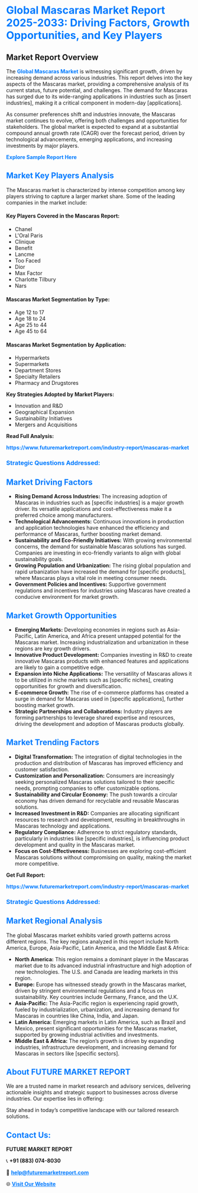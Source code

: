 <h1 style="color: #007BFF;">Global Mascaras Market Report 2025-2033: Driving Factors, Growth Opportunities, and Key Players</h1>

<section id="overview">
<h2>Market Report Overview</h2>
<p>The <a href="https://www.futuremarketreport.com/industry-report/mascaras-market" style="color: #007BFF; text-decoration: none;"><strong>Global Mascaras Market</strong></a> is witnessing significant growth, driven by increasing demand across various industries. This report delves into the key aspects of the Mascaras market, providing a comprehensive analysis of its current status, future potential, and challenges. The demand for Mascaras has surged due to its wide-ranging applications in industries such as [insert industries], making it a critical component in modern-day [applications].</p>
<p>As consumer preferences shift and industries innovate, the Mascaras market continues to evolve, offering both challenges and opportunities for stakeholders. The global market is expected to expand at a substantial compound annual growth rate (CAGR) over the forecast period, driven by technological advancements, emerging applications, and increasing investments by major players.</p>
</section>

<section id="overview">
<p><a href="https://www.futuremarketreport.com/request-sample/reportId=64300" style="color: #007BFF; text-decoration: none;"><strong>Explore Sample Report Here</strong></a></p>
</section>

<section id="key-players">
<h2 style="color: #007BFF;">Market Key Players Analysis</h2>
<p>The Mascaras market is characterized by intense competition among key players striving to capture a larger market share. Some of the leading companies in the market include:</p>
<h4>Key Players Covered in the Mascaras Report:</h4>
<ul><li>Chanel</li><li>L&#039;Oral Paris</li><li>Clinique</li><li>Benefit</li><li>Lancme</li><li>Too Faced</li><li>Dior</li><li>Max Factor</li><li>Charlotte Tilbury</li><li>Nars</li></ul>
<h4>Mascaras Market Segmentation by Type:</h4>
<ul><li>Age 12 to 17</li><li>Age 18 to 24</li><li>Age 25 to 44</li><li>Age 45 to 64</li></ul>

<h4>Mascaras Market Segmentation by Application:</h4>
<ul><li>Hypermarkets</li><li>Supermarkets</li><li>Department Stores</li><li>Specialty Retailers</li><li>Pharmacy and Drugstores</li></ul>
<p><strong>Key Strategies Adopted by Market Players:</strong></p>
<ul>
<li>Innovation and R&D</li>
<li>Geographical Expansion</li>
<li>Sustainability Initiatives</li>
<li>Mergers and Acquisitions</li>
</ul>
</section>

<section>
<p><strong>Read Full Analysis: </strong></p><a href="https://www.futuremarketreport.com/industry-report/mascaras-market" style="color: #007BFF; text-decoration: none;"><strong>https://www.futuremarketreport.com/industry-report/mascaras-market</strong></a>
<h3 style="color: #007BFF;">Strategic Questions Addressed:</h3>
</section>

<section id="driving-factors">
<h2 style="color: #007BFF;">Market Driving Factors</h2>
<ul>
<li><strong>Rising Demand Across Industries:</strong> The increasing adoption of Mascaras in industries such as [specific industries] is a major growth driver. Its versatile applications and cost-effectiveness make it a preferred choice among manufacturers.</li>
<li><strong>Technological Advancements:</strong> Continuous innovations in production and application technologies have enhanced the efficiency and performance of Mascaras, further boosting market demand.</li>
<li><strong>Sustainability and Eco-Friendly Initiatives:</strong> With growing environmental concerns, the demand for sustainable Mascaras solutions has surged. Companies are investing in eco-friendly variants to align with global sustainability goals.</li>
<li><strong>Growing Population and Urbanization:</strong> The rising global population and rapid urbanization have increased the demand for [specific products], where Mascaras plays a vital role in meeting consumer needs.</li>
<li><strong>Government Policies and Incentives:</strong> Supportive government regulations and incentives for industries using Mascaras have created a conducive environment for market growth.</li>
</ul>
</section>

<section id="growth-opportunities">
<h2 style="color: #007BFF;">Market Growth Opportunities</h2>
<ul>
<li><strong>Emerging Markets:</strong> Developing economies in regions such as Asia-Pacific, Latin America, and Africa present untapped potential for the Mascaras market. Increasing industrialization and urbanization in these regions are key growth drivers.</li>
<li><strong>Innovative Product Development:</strong> Companies investing in R&D to create innovative Mascaras products with enhanced features and applications are likely to gain a competitive edge.</li>
<li><strong>Expansion into Niche Applications:</strong> The versatility of Mascaras allows it to be utilized in niche markets such as [specific niches], creating opportunities for growth and diversification.</li>
<li><strong>E-commerce Growth:</strong> The rise of e-commerce platforms has created a surge in demand for Mascaras used in [specific applications], further boosting market growth.</li>
<li><strong>Strategic Partnerships and Collaborations:</strong> Industry players are forming partnerships to leverage shared expertise and resources, driving the development and adoption of Mascaras products globally.</li>
</ul>
</section>

<section id="trending-factors">
<h2 style="color: #007BFF;">Market Trending Factors</h2>
<ul>
<li><strong>Digital Transformation:</strong> The integration of digital technologies in the production and distribution of Mascaras has improved efficiency and customer satisfaction.</li>
<li><strong>Customization and Personalization:</strong> Consumers are increasingly seeking personalized Mascaras solutions tailored to their specific needs, prompting companies to offer customizable options.</li>
<li><strong>Sustainability and Circular Economy:</strong> The push towards a circular economy has driven demand for recyclable and reusable Mascaras solutions.</li>
<li><strong>Increased Investment in R&D:</strong> Companies are allocating significant resources to research and development, resulting in breakthroughs in Mascaras technology and applications.</li>
<li><strong>Regulatory Compliance:</strong> Adherence to strict regulatory standards, particularly in industries like [specific industries], is influencing product development and quality in the Mascaras market.</li>
<li><strong>Focus on Cost-Effectiveness:</strong> Businesses are exploring cost-efficient Mascaras solutions without compromising on quality, making the market more competitive.</li>
</ul>
</section>

<section>
<p><strong>Get Full Report: </strong></p><a href="https://www.futuremarketreport.com/industry-report/mascaras-market" style="color: #007BFF; text-decoration: none;"><strong>https://www.futuremarketreport.com/industry-report/mascaras-market</strong></a>
<h3 style="color: #007BFF;">Strategic Questions Addressed:</h3>
</section>


<section id="regional-analysis">
<h2 style="color: #007BFF;">Market Regional Analysis</h2>
<p>The global Mascaras market exhibits varied growth patterns across different regions. The key regions analyzed in this report include North America, Europe, Asia-Pacific, Latin America, and the Middle East & Africa:</p>
<ul>
<li><strong>North America:</strong> This region remains a dominant player in the Mascaras market due to its advanced industrial infrastructure and high adoption of new technologies. The U.S. and Canada are leading markets in this region.</li>
<li><strong>Europe:</strong> Europe has witnessed steady growth in the Mascaras market, driven by stringent environmental regulations and a focus on sustainability. Key countries include Germany, France, and the U.K.</li>
<li><strong>Asia-Pacific:</strong> The Asia-Pacific region is experiencing rapid growth, fueled by industrialization, urbanization, and increasing demand for Mascaras in countries like China, India, and Japan.</li>
<li><strong>Latin America:</strong> Emerging markets in Latin America, such as Brazil and Mexico, present significant opportunities for the Mascaras market, supported by growing industrial activities and investments.</li>
<li><strong>Middle East & Africa:</strong> The region’s growth is driven by expanding industries, infrastructure development, and increasing demand for Mascaras in sectors like [specific sectors].</li>
</ul>
</section>

<footer>
<h2 style="color: #007BFF;">About FUTURE MARKET REPORT</h2>
<p>We are a trusted name in market research and advisory services, delivering actionable insights and strategic support to businesses across diverse industries. Our expertise lies in offering:</p>

<p>Stay ahead in today’s competitive landscape with our tailored research solutions.</p>

<h2 style="color: #007BFF;">Contact Us:</h2>
<p><strong>FUTURE MARKET REPORT</strong></p>
<p>📞 <strong>+91 (883) 074-8030</strong></p>
<p>📧 <strong><a href="mailto:help@futuremarketreport.com" style="color: #007BFF;">help@futuremarketreport.com</a></strong></p>
<p>🌐 <strong><a href="https://www.futuremarketreport.com/" style="color: #007BFF;">Visit Our Website</a></strong></p>
</footer>